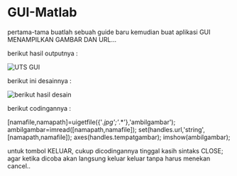 # GUI-Matlab
pertama-tama buatlah sebuah guide baru kemudian buat aplikasi GUI MENAMPILKAN GAMBAR DAN URL...

berikut hasil outputnya :

![UTS GUI](https://user-images.githubusercontent.com/82009410/117353171-02528c80-aeda-11eb-803d-96bb074d854a.PNG)

berikut ini desainnya :

![berikut hasil desain](https://user-images.githubusercontent.com/82009410/117353352-375edf00-aeda-11eb-8590-02af5b85687d.PNG)

berikut codingannya :

[namafile,namapath]=uigetfile({'*.jpg';'*.*'},'ambilgambar');
ambilgambar=imread([namapath,namafile]);
set(handles.url,'string',[namapath,namafile]);
axes(handles.tempatgambar);
imshow(ambilgambar);

untuk tombol KELUAR, cukup dicodingannya tinggal kasih sintaks CLOSE; agar ketika dicoba akan langsung keluar keluar tanpa harus menekan cancel..
